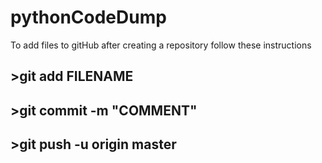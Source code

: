 # pythonCodeDump

To add files to gitHub after creating a repository follow these instructions

## >git add FILENAME  
## >git commit -m "COMMENT"  
## >git push -u origin master  
